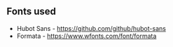 ## Fonts used
- Hubot Sans - https://github.com/github/hubot-sans
- Formata - https://www.wfonts.com/font/formata
